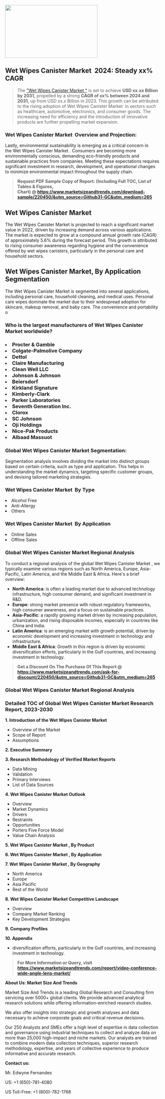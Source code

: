 <p><img class="alignnone size-medium wp-image-20088" src="https://ffe5etoiles.com/wp-content/uploads/2024/12/MST1-300x171.png" alt="" width="300" height="171" /></p><h2 id="ember46" class="ember-view reader-text-block__heading-2">Wet Wipes Canister Market &nbsp;2024: Steady&nbsp;xx% CAGR</h2><blockquote id="ember47" class="ember-view reader-text-block__blockquote">The&nbsp;<a class="app-aware-link " href="https://www.marketsizeandtrends.com/download-sample/220450/&utm_source=Github31-GC&utm_medium=265" target="_blank" data-test-app-aware-link="">"Wet Wipes Canister Market "</a>&nbsp;is set to achieve&nbsp;<strong>USD&nbsp;xx.xx&nbsp;Billion by 2031,</strong>&nbsp;propelled by a strong&nbsp;<strong>CAGR of&nbsp;xx% between 2024 and 2031,</strong>&nbsp;up from USD xx.x Billion in 2023. This growth can be attributed to the rising adoption of&nbsp;Wet Wipes Canister Market &nbsp;in sectors such as healthcare, automotive, electronics, and consumer goods. The increasing need for efficiency and the introduction of innovative products are further propelling market expansion.</blockquote><h3 id="ember48" class="ember-view reader-text-block__heading-3">Wet Wipes Canister Market &nbsp;Overview and Projection:</h3><p id="ember49" class="ember-view reader-text-block__paragraph">Lastly, environmental sustainability is emerging as a critical concern in the&nbsp;Wet Wipes Canister Market . Consumers are becoming more environmentally conscious, demanding eco-friendly products and sustainable practices from companies. Meeting these expectations requires significant investment in research, development, and operational changes to minimize environmental impact throughout the supply chain.</p><blockquote id="ember50" class="ember-view reader-text-block__blockquote"><strong>Request PDF Sample Copy of Report: (Including Full TOC, List of Tables &amp; Figures, Chart)&nbsp;@&nbsp;<strong><a href="https://www.marketsizeandtrends.com/download-sample/220450/&utm_source=Github31-GC&utm_medium=265" target="_blank">https://www.marketsizeandtrends.com/download-sample/220450/&utm_source=Github31-GC&utm_medium=265</a></strong></strong></blockquote><h3 class=""><h2>Wet Wipes Canister Market</h2><p>The Wet Wipes Canister Market is projected to reach a significant market value in 2022, driven by increasing demand across various applications. The market is expected to grow at a compound annual growth rate (CAGR) of approximately 5.6% during the forecast period. This growth is attributed to rising consumer awareness regarding hygiene and the convenience offered by wet wipes canisters, particularly in the personal care and household sectors.</p><h2>Wet Wipes Canister Market, By Application Segmentation</h2><p>The Wet Wipes Canister Market is segmented into several applications, including personal care, household cleaning, and medical uses. Personal care wipes dominate the market due to their widespread adoption for skincare, makeup removal, and baby care. The convenience and portability o</h3><h3 id="" class="">Who is the largest manufacturers of&nbsp;Wet Wipes Canister Market worldwide?</h3><h3 class=""></Li><Li>Procter & Gamble</Li><Li> Colgate-Palmolive Company</Li><Li> Dettol</Li><Li> Claire Manufacturing</Li><Li> Clean Well LLC</Li><Li> Johnson & Johnson</Li><Li> Beiersdorf</Li><Li> Kirkland Signature</Li><Li> Kimberly-Clark</Li><Li> Parker Laboratories</Li><Li> Seventh Generation Inc.</Li><Li> Clorox</Li><Li> SC Johnson</Li><Li> Oji Holdings</Li><Li> Nice-Pak Products</Li><Li> Albaad Massuot</h3><h3 id="ember53" class="ember-view reader-text-block__heading-3">Global&nbsp;Wet Wipes Canister Market Segmentation:</h3><p id="ember54" class="ember-view reader-text-block__paragraph">Segmentation analysis involves dividing the market into distinct groups based on certain criteria, such as type and application. This helps in understanding the market dynamics, targeting specific customer groups, and devising tailored marketing strategies.</p><h3 id="" class="">Wet Wipes Canister Market &nbsp;By Type</h3><p></Li><Li>Alcohol Free</Li><Li> Anti-Allergy</Li><Li> Others</p><h3 id="" class="">Wet Wipes Canister Market &nbsp;By Application</h3><p class=""></Li><Li>Online Sales</Li><Li> Offline Sales</p><h3 id="ember62" class="ember-view reader-text-block__heading-3">Global Wet Wipes Canister Market Regional Analysis</h3><p id="ember63" class="ember-view reader-text-block__paragraph">To conduct a regional analysis of the global Wet Wipes Canister Market , we typically examine various regions such as North America, Europe, Asia-Pacific, Latin America, and the Middle East &amp; Africa. Here's a brief overview:</p><ul><li><strong>North America</strong>: is often a leading market due to advanced technology infrastructure, high consumer demand, and significant investment in R&amp;D.</li><li><strong>Europe</strong>: strong market presence with robust regulatory frameworks, high consumer awareness, and a focus on sustainable practices.</li><li><strong>Asia-Pacific</strong>: a rapidly growing market driven by increasing population, urbanization, and rising disposable incomes, especially in countries like China and India.</li><li><strong>Latin America</strong>: is an emerging market with growth potential, driven by economic development and increasing investment in technology and infrastructure.</li><li><strong>Middle East &amp; Africa</strong>: Growth in this region is driven by economic diversification efforts, particularly in the Gulf countries, and increasing investment in technology.</li></ul><blockquote id="ember61" class="ember-view reader-text-block__blockquote"><strong>Get a Discount On The Purchase Of This Report @ <strong><a href="https://html-cleaner.com/" target="">https://www.marketsizeandtrends.com/ask-for-discount/220450/&utm_source=Github31-GC&utm_medium=265</a></strong></strong></blockquote><h3 id="ember62" class="ember-view reader-text-block__heading-3">Global Wet Wipes Canister Market Regional Analysis</h3><h3 id="" class="">Detailed TOC of Global Wet Wipes Canister Market Research Report, 2023-2030</h3><p id="" class=""><strong>1. Introduction of the Wet Wipes Canister Market </strong></p><ul><li>Overview of the Market</li><li>Scope of Report</li><li>Assumptions</li></ul><p id="" class=""><strong>2. Executive Summary</strong></p><p id="" class=""><strong>3. Research Methodology of Verified Market Reports</strong></p><ul><li>Data Mining</li><li>Validation</li><li>Primary Interviews</li><li>List of Data Sources</li></ul><p id="" class=""><strong>4. Wet Wipes Canister Market Outlook</strong></p><ul><li>Overview</li><li>Market Dynamics</li><li>Drivers</li><li>Restraints</li><li>Opportunities</li><li>Porters Five Force Model</li><li>Value Chain Analysis</li></ul><p id="" class=""><strong>5. Wet Wipes Canister Market , By Product</strong></p><p id="" class=""><strong>6. Wet Wipes Canister Market , By Application</strong></p><p id="" class=""><strong>7. Wet Wipes Canister Market , By Geography</strong></p><ul><li>North America</li><li>Europe</li><li>Asia Pacific</li><li>Rest of the World</li></ul><p id="" class=""><strong>8. Wet Wipes Canister Market Competitive Landscape</strong></p><ul><li>Overview</li><li>Company Market Ranking</li><li>Key Development Strategies</li></ul><p id="" class=""><strong>9. Company Profiles</strong></p><p id="" class=""><strong>10. Appendix</strong></p><ul><li>diversification efforts, particularly in the Gulf countries, and increasing investment in technology.</li></ul><blockquote id="ember65" class="ember-view reader-text-block__blockquote"><strong>For More Information or Query, visit <strong><strong><a href="https://html-cleaner.com/" target="">https://www.marketsizeandtrends.com/report/video-conference-wide-angle-lens-market/</a></strong></strong></strong></blockquote><p id="" class=""><strong>About Us: Market Size And Trends</strong></p><p id="" class="">Market Size And Trends is a leading Global Research and Consulting firm servicing over 5000+ global clients. We provide advanced analytical research solutions while offering information-enriched research studies.</p><p id="" class="">We also offer insights into strategic and growth analyses and data necessary to achieve corporate goals and critical revenue decisions.</p><p id="" class="">Our 250 Analysts and SMEs offer a high level of expertise in data collection and governance using industrial techniques to collect and analyze data on more than 25,000 high-impact and niche markets. Our analysts are trained to combine modern data collection techniques, superior research methodology, expertise, and years of collective experience to produce informative and accurate research.</p><p id="" class=""><strong>Contact us:</strong></p><p id="" class="">Mr. Edwyne Fernandes</p><p id="" class="">US: +1 (650)-781-4080</p><p id="" class="">US Toll-Free: +1 (800)-782-1768</p>
